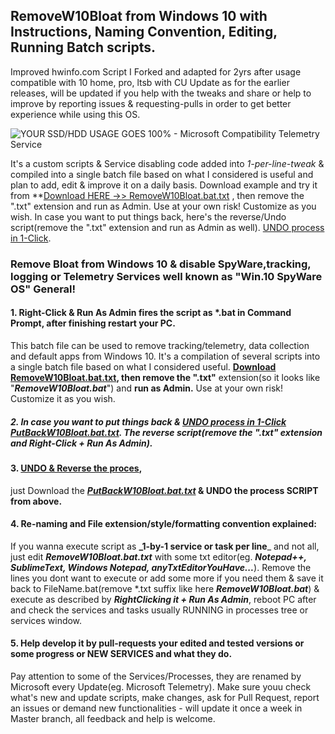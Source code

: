 ## RemoveW10Bloat from Windows 10 with Instructions, Naming Convention, Editing, Running Batch scripts.

Improved hwinfo.com Script I Forked and adapted for 2yrs after usage compatible with 10 home, pro, ltsb with CU Update as for the earlier releases, will be updated if you help with the tweaks and share or help to improve by reporting issues & requesting-pulls in order to get better experience while using this OS.

![YOUR SSD/HDD USAGE GOES 100% - Microsoft Compatibility Telemetry Service](https://linustechtips.com/main/uploads/monthly_2017_01/5874265216415_Screenshot(142).png.88240b85c01e3748bc05f46e5227f157.png "Windows 10 Spyware SSD/HDD 100% & heating, after a clean Windows10 install or last cumulative update Telemetry Service is Renamed/rEnambled after I blocked it & HDD/SSD is 100% in idle state constantly!")

It's a custom scripts & Service disabling code added into _1-per-line-tweak_ & compiled into a single batch file based on what I considered is useful and plan to add, edit & improve it on a daily basis. Download example and try it from **[Download HERE ->> RemoveW10Bloat.bat.txt](https://github.com/komodev/RemoveW10Bloat/blob/master/RemoveW10Bloat.bat.txt "Download RemoveW10Bloat.bat.txt") , then remove the ".txt" extension and run as Admin. Use at your own risk! Customize as you wish. In case you want to put things back, here's the reverse/Undo script(remove the ".txt" extension and run as Admin as well).
[UNDO process in 1-Click](https://github.com/komodev/RemoveW10Bloat/blob/master/PutBackW10Bloat.bat.txt "UNDO process in 1-Click").

### Remove Bloat from Windows 10 & disable SpyWare,tracking, logging or Telemetry Services well known as "Win.10 SpyWare OS" General!

#### 1. **Right-Click & Run As Admin** fires the script as *.bat in Command Prompt, after finishing restart your PC.

This batch file can be used to remove tracking/telemetry, data collection and default apps from Windows 10.
It's a compilation of several scripts into a single batch file based on what I considered useful.
**[Download RemoveW10Bloat.bat.txt](https://github.com/komodev/RemoveW10Bloat/blob/master/RemoveW10Bloat.bat.txt "Download RemoveW10Bloat.bat.txt"), then remove the ".txt"** extension(so it looks like "_**RemoveW10Bloat.bat**_") and **run as Admin.**
Use at your own risk! Customize it as you wish. 

##### 2. In case you want to put things back & [UNDO process in 1-Click](https://github.com/komodev/RemoveW10Bloat/blob/master/PutBackW10Bloat.bat.txt "UNDO process in 1-Click") [PutBackW10Bloat.bat.txt](https://github.com/komodev/RemoveW10Bloat/blob/master/PutBackW10Bloat.bat.txt "UNDO SCRIPT with PutBackW10Bloat.bat.txt"). The reverse script(remove the **".txt" extension** and **Right-Click + Run As Admin).**

#### 3. **[UNDO & Reverse the proces](https://github.com/komodev/RemoveW10Bloat/blob/master/PutBackW10Bloat.bat.txt "UNDO  & Reverse the proces")**,
just Download the
**_[PutBackW10Bloat.bat.txt](https://github.com/komodev/RemoveW10Bloat/blob/master/PutBackW10Bloat.bat.txt "PutBackW10Bloat.bat.txt")_ & UNDO the process SCRIPT from above.**

#### 4. Re-naming and File extension/style/formatting convention explained:
If you wanna execute script as **_1-by-1 service or task per line**_ and not all, just edit _**RemoveW10Bloat.bat.txt**_ with some txt editor(eg. _**Notepad++, SublimeText, Windows Notepad, anyTxtEditorYouHave...**_). Remove the lines you dont want to execute or add some more if you need them & save it back to FileName.bat(remove *.txt suffix like here **_RemoveW10Bloat.bat_**) & execute as described by _**RightClicking it + Run As Admin**_, reboot PC after and check the services and tasks usually RUNNING in processes tree or services window.

#### 5. Help develop it by pull-requests your edited and tested versions or some progress or NEW SERVICES and what they do. 
Pay attention to some of the Services/Processes, they are renamed by Microsoft every Update(eg. Microsoft Telemetry).
Make sure youu check what's new and update scripts, make changes, ask for Pull Request, report an issues or demand new functionalities - will update it once a week in Master branch, all feedback and help is welcome.
